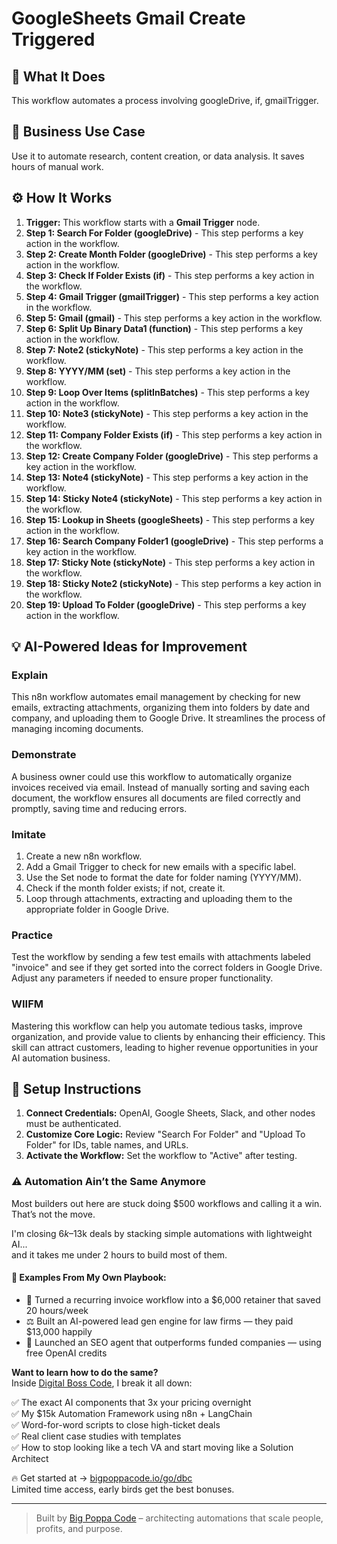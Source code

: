 # GoogleSheets Gmail Create Triggered

## 🚀 What It Does
This workflow automates a process involving googleDrive, if, gmailTrigger.

## 💼 Business Use Case
Use it to automate research, content creation, or data analysis. It saves hours of manual work.

## ⚙️ How It Works
1.  **Trigger:** This workflow starts with a **Gmail Trigger** node.
2. **Step 1: Search For Folder (googleDrive)** - This step performs a key action in the workflow.
3. **Step 2: Create Month Folder (googleDrive)** - This step performs a key action in the workflow.
4. **Step 3: Check If Folder Exists (if)** - This step performs a key action in the workflow.
5. **Step 4: Gmail Trigger (gmailTrigger)** - This step performs a key action in the workflow.
6. **Step 5: Gmail (gmail)** - This step performs a key action in the workflow.
7. **Step 6: Split Up Binary Data1 (function)** - This step performs a key action in the workflow.
8. **Step 7: Note2 (stickyNote)** - This step performs a key action in the workflow.
9. **Step 8: YYYY/MM (set)** - This step performs a key action in the workflow.
10. **Step 9: Loop Over Items (splitInBatches)** - This step performs a key action in the workflow.
11. **Step 10: Note3 (stickyNote)** - This step performs a key action in the workflow.
12. **Step 11: Company Folder Exists (if)** - This step performs a key action in the workflow.
13. **Step 12: Create Company Folder (googleDrive)** - This step performs a key action in the workflow.
14. **Step 13: Note4 (stickyNote)** - This step performs a key action in the workflow.
15. **Step 14: Sticky Note4 (stickyNote)** - This step performs a key action in the workflow.
16. **Step 15: Lookup in Sheets (googleSheets)** - This step performs a key action in the workflow.
17. **Step 16: Search Company Folder1 (googleDrive)** - This step performs a key action in the workflow.
18. **Step 17: Sticky Note (stickyNote)** - This step performs a key action in the workflow.
19. **Step 18: Sticky Note2 (stickyNote)** - This step performs a key action in the workflow.
20. **Step 19: Upload To Folder (googleDrive)** - This step performs a key action in the workflow.

## 💡 AI-Powered Ideas for Improvement
### Explain
This n8n workflow automates email management by checking for new emails, extracting attachments, organizing them into folders by date and company, and uploading them to Google Drive. It streamlines the process of managing incoming documents.

### Demonstrate
A business owner could use this workflow to automatically organize invoices received via email. Instead of manually sorting and saving each document, the workflow ensures all documents are filed correctly and promptly, saving time and reducing errors.

### Imitate
1. Create a new n8n workflow.
2. Add a Gmail Trigger to check for new emails with a specific label.
3. Use the Set node to format the date for folder naming (YYYY/MM).
4. Check if the month folder exists; if not, create it.
5. Loop through attachments, extracting and uploading them to the appropriate folder in Google Drive.

### Practice
Test the workflow by sending a few test emails with attachments labeled "invoice" and see if they get sorted into the correct folders in Google Drive. Adjust any parameters if needed to ensure proper functionality.

### WIIFM
Mastering this workflow can help you automate tedious tasks, improve organization, and provide value to clients by enhancing their efficiency. This skill can attract customers, leading to higher revenue opportunities in your AI automation business.

## 🔧 Setup Instructions
1. **Connect Credentials:** OpenAI, Google Sheets, Slack, and other nodes must be authenticated.
2. **Customize Core Logic:** Review "Search For Folder" and "Upload To Folder" for IDs, table names, and URLs.
3. **Activate the Workflow:** Set the workflow to "Active" after testing.

### ⚠️ Automation Ain’t the Same Anymore

Most builders out here are stuck doing $500 workflows and calling it a win.  
That’s not the move.  

I'm closing $6k–$13k deals by stacking simple automations with lightweight AI...  
and it takes me under 2 hours to build most of them.

#### 🧠 Examples From My Own Playbook:
- 🔁 Turned a recurring invoice workflow into a $6,000 retainer that saved 20 hours/week  
- ⚖️ Built an AI-powered lead gen engine for law firms — they paid $13,000 happily  
- 🚀 Launched an SEO agent that outperforms funded companies — using free OpenAI credits  

**Want to learn how to do the same?**  
Inside [Digital Boss Code](https://bigpoppacode.io/go/dbc), I break it all down:

✅ The exact AI components that 3x your pricing overnight  
✅ My $15k Automation Framework using n8n + LangChain  
✅ Word-for-word scripts to close high-ticket deals  
✅ Real client case studies with templates  
✅ How to stop looking like a tech VA and start moving like a Solution Architect  

🔥 Get started at → [bigpoppacode.io/go/dbc](https://bigpoppacode.io/go/dbc)  
Limited time access, early birds get the best bonuses.

---
> Built by [Big Poppa Code](https://bigpoppacode.io) – architecting automations that scale people, profits, and purpose.
